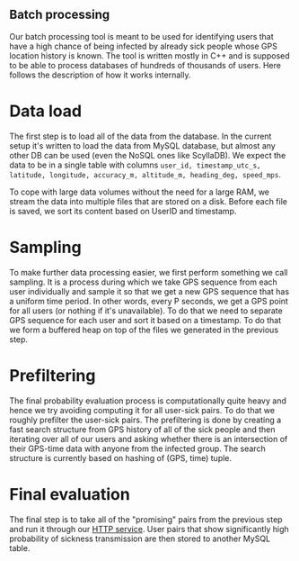 ## Batch processing

Our batch processing tool is meant to be used for identifying users that have a high chance of
being infected by already sick people whose GPS location history is known. The tool is written
mostly in C++ and is supposed to be able to process databases of hundreds of thousands of users.
Here follows the description of how it works internally.

# Data load

The first step is to load all of the data from the database. In the current setup it's written to load
the data from MySQL database, but almost any other DB can be used (even the NoSQL ones like ScyllaDB).
We expect the data to be in a single table with columns
`user_id, timestamp_utc_s, latitude, longitude, accuracy_m, altitude_m, heading_deg, speed_mps`.

To cope with large data volumes without the need for a large RAM, we stream the data into multiple
files that are stored on a disk. Before each file is saved, we sort its content based on UserID
and timestamp.

# Sampling

To make further data processing easier, we first perform something we call sampling. It is a process
during which we take GPS sequence from each user individually and sample it so that we get a new GPS
sequence that has a uniform time period. In other words, every P seconds, we get a GPS point for
all users (or nothing if it's unavailable). To do that we need to separate GPS sequence for each user
and sort it based on a timestamp. To do that we form a buffered heap on top of the files we
generated in the previous step.

# Prefiltering

The final probability evaluation process is computationally quite heavy and hence we try avoiding
computing it for all user-sick pairs. To do that we roughly prefilter the user-sick pairs. The
prefiltering is done by creating a fast search structure from GPS history of all of the sick people
and then iterating over all of our users and asking whether there is an intersection of their
GPS-time data with anyone from the infected group. The search structure is currently based
on hashing of (GPS, time) tuple.

# Final evaluation

The final step is to take all of the "promising" pairs from the previous step and run it through
our [HTTP service](http_server.md). User pairs that show significantly high probability of
sickness transmission are then stored to another MySQL table.
